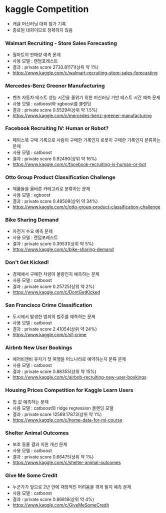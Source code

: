# kaggle Competition
* 캐글 머신러닝 대회 참가 기록
* 종료된 대회이므로 정확하지 않음

### Walmart Recruiting - Store Sales Forecasting
* 월마트의 판매량 예측 문제
* 사용 모델 : 랜덤포레스트
* 결과 : private score 2733.81171(상위 약 1%)
* https://www.kaggle.com/c/walmart-recruiting-store-sales-forecasting
### Mercedes-Benz Greener Manufacturing
* 벤츠 자동차 테스트 성능 시간을 줄위기 위한 머신러닝 기반 테스트 시간 예측 문제
* 사용 모델 : catboost와 xgboost를 블렌딩
* 결과 : private score 0.55294(상위 약 1.5%)
* https://www.kaggle.com/c/mercedes-benz-greener-manufacturing
### Facebook Recruiting IV: Human or Robot?
* 페이스북 구매 기록으로 사람이 구매한 기록인지 로봇이 구매한 기록인지 분류하는 문제
* 사용 모델 : catboost
* 결과 : private score 0.92490(상위 약 16%)
* https://www.kaggle.com/c/facebook-recruiting-iv-human-or-bot
### Otto Group Product Classification Challenge
* 제품들을 올바른 카테고리로 분류하는 문제
* 사용 모델 : xgboost
* 결과 : private score 0.48508(상위 약 34%)
* https://www.kaggle.com/c/otto-group-product-classification-challenge
### Bike Sharing Demand
* 자전거 수요 예측 문제
* 사용 모델 : 랜덤포레스트
* 결과 : private score 0.39531(상위 약 5%)
* https://www.kaggle.com/c/bike-sharing-demand
### Don't Get Kicked!
* 경매에서 구매한 차량이 불량인지 예측하는 문제
* 사용 모델 : catboost
* 결과 : private score 0.25725(상위 약 2%)
* https://www.kaggle.com/c/DontGetKicked
### San Francisco Crime Classification
* 도시에서 발생한 범죄의 범주를 예측하는 문제
* 사용 모델 : catboost
* 결과 : private score 2.41054(상위 약 24%)
* https://www.kaggle.com/c/sf-crime
### Airbnb New User Bookings
* 에어비앤비 유저가 첫 여행을 어느나라로 예약하는지 분류 문제
* 사용 모델 : catboost
* 결과 : private score 0.88355(상위 약 15%)
* https://www.kaggle.com/c/airbnb-recruiting-new-user-bookings
### Housing Prices Competition for Kaggle Learn Users
* 집 값 예측하는 문제
* 사용 모델 : catboost와 ridge regression 블렌딩 모델
* 결과 : private score 12569.17873(상위 약 1%)
* https://www.kaggle.com/c/home-data-for-ml-course
### Shelter Animal Outcomes
* 보호 동물 결과 지원 개선 문제
* 사용 모델 : catboost
* 결과 : private score 0.66475(상위 약 1%)
* https://www.kaggle.com/c/shelter-animal-outcomes
### Give Me Some Credit
* 누군가가 앞으로 2년 안에 재정적인 어려움을 겪게 될지 예측 문제
* 사용 모델 : catboost
* 결과 : private score 0.86818(상위 약 4%)
* https://www.kaggle.com/c/GiveMeSomeCredit
